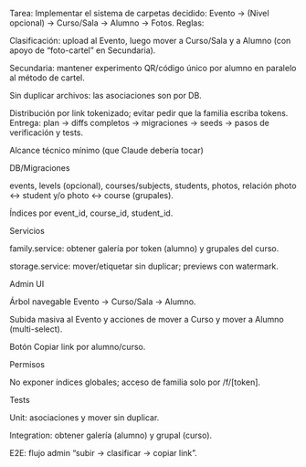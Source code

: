 Tarea: Implementar el sistema de carpetas decidido: Evento → (Nivel opcional) → Curso/Sala → Alumno → Fotos.
Reglas:

Clasificación: upload al Evento, luego mover a Curso/Sala y a Alumno (con apoyo de “foto-cartel” en Secundaria).

Secundaria: mantener experimento QR/código único por alumno en paralelo al método de cartel.

Sin duplicar archivos: las asociaciones son por DB.

Distribución por link tokenizado; evitar pedir que la familia escriba tokens.
Entrega: plan → diffs completos → migraciones → seeds → pasos de verificación y tests.

Alcance técnico mínimo (que Claude debería tocar)

DB/Migraciones

events, levels (opcional), courses/subjects, students, photos, relación photo ↔ student y/o photo ↔ course (grupales).

Índices por event_id, course_id, student_id.

Servicios

family.service: obtener galería por token (alumno) y grupales del curso.

storage.service: mover/etiquetar sin duplicar; previews con watermark.

Admin UI

Árbol navegable Evento → Curso/Sala → Alumno.

Subida masiva al Evento y acciones de mover a Curso y mover a Alumno (multi-select).

Botón Copiar link por alumno/curso.

Permisos

No exponer índices globales; acceso de familia solo por /f/[token].

Tests

Unit: asociaciones y mover sin duplicar.

Integration: obtener galería (alumno) y grupal (curso).

E2E: flujo admin “subir → clasificar → copiar link”.